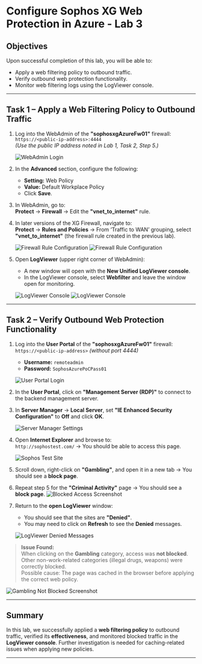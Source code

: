 # Configure Sophos XG Web Protection in Azure - Lab 3

## Objectives

Upon successful completion of this lab, you will be able to:

- Apply a web filtering policy to outbound traffic.
- Verify outbound web protection functionality.
- Monitor web filtering logs using the LogViewer console.

---

## Task 1 – Apply a Web Filtering Policy to Outbound Traffic

1. Log into the WebAdmin of the **"sophosxgAzureFw01"** firewall:  
   `https://<public-ip-address>:4444`  
   *(Use the public IP address noted in Lab 1, Task 2, Step 5.)*



   ![WebAdmin Login](https://github.com/fishab-awa/Sophos-Cloud-Security-Labs/blob/main/images/lab2/routing_config2.png)

2. In the **Advanced** section, configure the following:
   - **Setting:** Web Policy
   - **Value:** Default Workplace Policy
   - Click **Save**.

3. In WebAdmin, go to:  
   **Protect** → **Firewall** → Edit the **"vnet_to_internet"** rule.

4. In later versions of the XG Firewall, navigate to:  
   **Protect** → **Rules and Policies** → From ‘Traffic to WAN’ grouping, select **"vnet_to_internet"** (the firewall rule created in the previous lab).

   ![Firewall Rule Configuration](https://github.com/fishab-awa/Sophos-Cloud-Security-Labs/blob/main/images/lab3/firewall-rule-config1.png)
   ![Firewall Rule Configuration](https://github.com/fishab-awa/Sophos-Cloud-Security-Labs/blob/main/images/lab3/firewall-rule-config2.png)

5. Open **LogViewer** (upper right corner of WebAdmin):  
   - A new window will open with the **New Unified LogViewer console**.
   - In the LogViewer console, select **Webfilter** and leave the window open for monitoring.

   ![LogViewer Console](https://github.com/fishab-awa/Sophos-Cloud-Security-Labs/blob/main/images/lab3/logviewer-console1.png)
   ![LogViewer Console](https://github.com/fishab-awa/Sophos-Cloud-Security-Labs/blob/main/images/lab3/logviewer-console2.png)

---

## Task 2 – Verify Outbound Web Protection Functionality

1. Log into the **User Portal** of the **"sophosxgAzureFw01"** firewall:  
   `https://<public-ip-address>` *(without port 4444)*

   - **Username:** `remoteadmin`  
   - **Password:** `SophosAzurePoCPass01`

   ![User Portal Login](https://github.com/fishab-awa/Sophos-Cloud-Security-Labs/blob/main/images/lab3/user-portal-login.png)

2. In the **User Portal**, click on **"Management Server (RDP)"** to connect to the backend management server.  

3. In **Server Manager** → **Local Server**, set **"IE Enhanced Security Configuration"** to **Off** and click **OK**.

   ![Server Manager Settings](https://github.com/fishab-awa/Sophos-Cloud-Security-Labs/blob/main/images/lab3/server-manager-setting.png)

4. Open **Internet Explorer** and browse to:  
   `http://sophostest.com/` → You should be able to access this page.

   ![Sophos Test Site](https://github.com/fishab-awa/Sophos-Cloud-Security-Labs/blob/main/images/lab3/logviewer-denied-message1.png)

5. Scroll down, right-click on **"Gambling"**, and open it in a new tab → You should see a **block page**.

6. Repeat step 5 for the **"Criminal Activity"** page → You should see a **block page**.
   ![Blocked Access Screenshot](https://github.com/fishab-awa/Sophos-Cloud-Security-Labs/blob/main/images/lab3/logviewer-denied-message2.png)

7. Return to the **open LogViewer** window:
   - You should see that the sites are **"Denied"**.
   - You may need to click on **Refresh** to see the **Denied** messages.

   ![LogViewer Denied Messages](https://github.com/fishab-awa/Sophos-Cloud-Security-Labs/blob/main/images/lab3/logviewer-denied-message4.png)

> **Issue Found:**  
> When clicking on the **Gambling** category, access was **not blocked**. Other non-work-related categories (illegal drugs, weapons) were correctly blocked.  
> Possible cause: The page was cached in the browser before applying the correct web policy.

   ![Gambling Not Blocked Screenshot](https://github.com/fishab-awa/Sophos-Cloud-Security-Labs/blob/main/images/lab3/logviewer-denied-message3.png)

---

## Summary

In this lab, we successfully applied a **web filtering policy** to outbound traffic, verified its **effectiveness**, and monitored blocked traffic in the **LogViewer console**. Further investigation is needed for caching-related issues when applying new policies.

---

